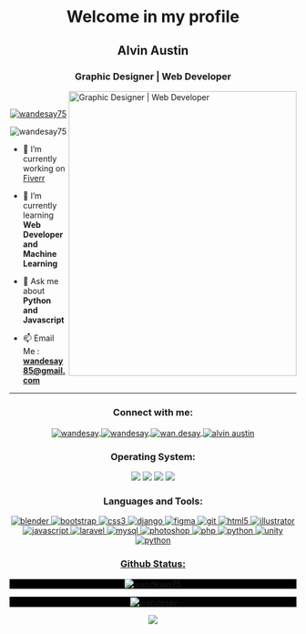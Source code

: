 <h1 align="center">Welcome in my profile</h1>
<h2 align="center">Alvin Austin</h1>
<h3 align="center">Graphic Designer | Web Developer</h3>
<img align="right" alt="Graphic Designer | Web Developer" width="400" height="500" src="https://payload.cargocollective.com/1/11/370218/14104225/void2.gif">

<br>



<p align="center"> <a href="https://github.com/ryo-ma/github-profile-trophy"><img src="https://github-profile-trophy.vercel.app/?username=wandesay75&row=2&column=3&theme=juicyfresh" alt="wandesay75" /></a> </p>

<p align="center"> <img src="https://komarev.com/ghpvc/?username=wandesay75&label=Profile%20views&color=1d1d1d&style=flat" alt="wandesay75" /> </p>

 - 🔭 I’m currently working on [Fiverr](https://www.fiverr.com/wandesay) 

 - 🌱 I’m currently learning **Web Developer and Machine Learning** 

 - 💬 Ask me about **Python and Javascript** 

 - 📫 Email Me : **wandesay85@gmail.com** 

------

<h3 align="center">Connect with me:</h3>
<p align="center">
<a href="https://linkedin.com/in/wandesay" target="_blank"><img align="center" src="https://img.shields.io/badge/LinkedIn-0077B5?style=for-the-badge&logo=linkedin&logoColor=white" alt="wandesay" /> </a>
<a href="https://fb.com/wandesay" target="_blank"><img align="center" src="https://img.shields.io/badge/Facebook-1877F2?style=for-the-badge&logo=facebook&logoColor=white" alt="wandesay" />  </a>
<a href="https://instagram.com/wan.desay" target="_blank"><img align="center" src="https://img.shields.io/badge/Instagram-E4405F?style=for-the-badge&logo=instagram&logoColor=white" alt="wan.desay"/> </a>
<a href="https://www.youtube.com/c/alvin austin" target="_blank"><img align="center" src="https://img.shields.io/badge/YouTube-FF0000?style=for-the-badge&logo=youtube&logoColor=white" alt="alvin austin" /> </a>
</p>

<h3 align="center"> Operating System:</h3>
<p align="center"> <img src="https://img.shields.io/badge/iOS-000000?style=for-the-badge&logo=ios&logoColor=white" />
<img src="https://img.shields.io/badge/Windows-0078D6?style=for-the-badge&logo=windows&logoColor=white"/>
<img src="https://img.shields.io/badge/mac%20os-000000?style=for-the-badge&logo=apple&logoColor=white"/>
<img src="https://img.shields.io/badge/Zorin%20OS-0CC1F3?style=for-the-badge&logo=zorin&logoColor=white"</p>


<h3 align="center">Languages and Tools:</h3>
<p align="center"> <a href="https://www.blender.org/" target="_blank" rel="noreferrer"> <img src="https://img.shields.io/badge/blender-%23F5792A.svg?style=for-the-badge&logo=blender&logoColor=white" alt="blender" /> </a> <a href="https://getbootstrap.com" target="_blank" rel="noreferrer"> <img src="https://img.shields.io/badge/Bootstrap-563D7C?style=for-the-badge&logo=bootstrap&logoColor=white" alt="bootstrap" /> </a> <a href="https://www.w3schools.com/css/" target="_blank" rel="noreferrer"> <img src="https://img.shields.io/badge/CSS-239120?&style=for-the-badge&logo=css3&logoColor=white" alt="css3" /> </a> <a href="https://www.djangoproject.com/" target="_blank" rel="noreferrer"> <img src="https://img.shields.io/badge/Django-092E20?style=for-the-badge&logo=django&logoColor=white" alt="django" /> </a> <a href="https://www.figma.com/" target="_blank" rel="noreferrer"> <img src="https://img.shields.io/badge/Figma-F24E1E?style=for-the-badge&logo=figma&logoColor=white" alt="figma" /> </a> <a href="https://git-scm.com/" target="_blank" rel="noreferrer"> <img src="https://img.shields.io/badge/GIT-E44C30?style=for-the-badge&logo=git&logoColor=white" alt="git" /> </a> <a href="https://www.w3.org/html/" target="_blank" rel="noreferrer"> <img src="https://img.shields.io/badge/HTML5-E34F26?style=for-the-badge&logo=html5&logoColor=white" alt="html5"/> </a> <a href="https://www.adobe.com/in/products/illustrator.html" target="_blank" rel="noreferrer"> <img src="https://img.shields.io/badge/Adobe%20Illustrator-FF9A00?style=for-the-badge&logo=adobe%20illustrator&logoColor=white" alt="illustrator" /> </a> <a href="https://developer.mozilla.org/en-US/docs/Web/JavaScript" target="_blank" rel="noreferrer"> <img src="https://img.shields.io/badge/JavaScript-F7DF1E?style=for-the-badge&logo=javascript&logoColor=black" alt="javascript"/> </a> <a href="https://laravel.com/" target="_blank" rel="noreferrer"> <img src="https://img.shields.io/badge/Laravel-FF2D20?style=for-the-badge&logo=laravel&logoColor=white" alt="laravel" /> </a> <a href="https://www.mysql.com/" target="_blank" rel="noreferrer"> <img src="https://img.shields.io/badge/MySQL-00000F?style=for-the-badge&logo=mysql&logoColor=white" alt="mysql" /> </a> <a href="https://www.photoshop.com/en" target="_blank" rel="noreferrer"> <img src="https://img.shields.io/badge/Adobe%20Photoshop-31A8FF?style=for-the-badge&logo=Adobe%20Photoshop&logoColor=black" alt="photoshop" /> </a> <a href="https://www.php.net" target="_blank" rel="noreferrer"> <img src="https://img.shields.io/badge/PHP-777BB4?style=for-the-badge&logo=php&logoColor=white" alt="php" /> </a> <a href="https://www.python.org" target="_blank" rel="noreferrer"> <img src="https://img.shields.io/badge/Python-3776AB?style=for-the-badge&logo=python&logoColor=white" alt="python" /> </a> <a href="https://unity.com/" target="_blank" rel="noreferrer"> <img src="https://img.shields.io/badge/Unity-100000?style=for-the-badge&logo=unity&logoColor=white" alt="unity" /> <a href="https://www.arduino.cc/" target="_blank" rel="noreferrer"> <img src="https://img.shields.io/badge/Arduino-00979D?style=for-the-badge&logo=Arduino&logoColor=white" alt="python" />  </p>

<h3 align="center"> Github Status:</h3>
<p align="center" style="background-color:black;"><img align="center" style="background-color:black;" src="https://github-readme-stats.vercel.app/api/top-langs?username=wandesay75&show_icons=true&theme=tokyonight&layout=compact" alt="wandesay75" /></p>

<p align="center" style="background-color:black;">&nbsp;<img align="center" style="background-color:black;" src="https://github-readme-stats.vercel.app/api?username=wandesay75&show_icons=true&theme=tokyonight" alt="wandesay" /></p>

<p align="center"> <img align="center" src="https://github-readme-stats.vercel.app/api/top-langs/?username=wandesay75&theme=tokyonight" </p>
